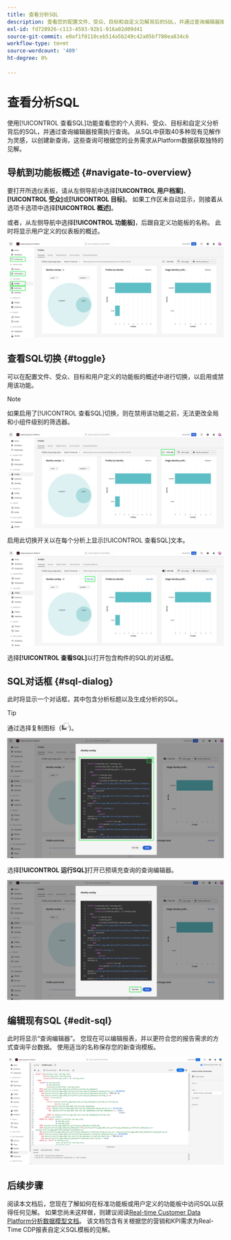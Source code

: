 ```yaml
---
title: 查看分析SQL
description: 查看您的配置文件、受众、目标和自定义见解背后的SQL，并通过查询编辑器按需执行查询。
exl-id: fd728926-c113-4593-92b1-916a02d09d41
source-git-commit: e0af1f0110ceb514a5b249c42a05bf780ea834c6
workflow-type: tm+mt
source-wordcount: '409'
ht-degree: 0%

---
```


# 查看分析SQL

使用[!UICONTROL 查看SQL]功能查看您的个人资料、受众、目标和自定义分析背后的SQL，并通过查询编辑器按需执行查询。 从SQL中获取40多种现有见解作为灵感，以创建新查询，这些查询可根据您的业务需求从Platform数据获取独特的见解。

## 导航到功能板概述 {#navigate-to-overview}

要打开所选仪表板，请从左侧导航中选择&#x200B;**[!UICONTROL 用户档案]**、**[!UICONTROL 受众]**&#x200B;或&#x200B;**[!UICONTROL 目标]**。 如果工作区未自动显示，则接着从选项卡选项中选择&#x200B;**[!UICONTROL 概述]**。

或者，从左侧导航中选择&#x200B;**[!UICONTROL 功能板]**，后跟自定义功能板的名称。 此时将显示用户定义的仪表板的概述。

![突出显示具有[!UICONTROL 配置文件]、[!UICONTROL 受众]、[!UICONTROL 目标]和[!UICONTROL 仪表板]的Experience PlatformUI。](./images/view-sql/dashboard-navigation.png)

## 查看SQL切换 {#toggle}

可以在配置文件、受众、目标和用户定义的功能板的概述中进行切换，以启用或禁用该功能。

>[!NOTE]
>
>如果启用了[!UICONTROL 查看SQL]切换，则在禁用该功能之前，无法更改全局和小组件级别的筛选器。

![高亮显示[!UICONTROL 查看SQL]切换。](./images/view-sql/view-sql-toggle.png)

启用此切换开关以在每个分析上显示[!UICONTROL 查看SQL]文本。

![突出显示了[!UICONTROL 查看SQL]的分析。](./images/view-sql/insight-view-sql.png)

选择&#x200B;**[!UICONTROL 查看SQL]**&#x200B;以打开包含构件的SQL的对话框。

## SQL对话框 {#sql-dialog}

此时将显示一个对话框，其中包含分析标题以及生成分析的SQL。

>[!TIP]
>
>通过选择复制图标（![复制图标），可以将整个SQL语句复制到剪贴板。](./images/view-sql/copy-icon.png))。

![突出显示了SQL语句的洞察对话框。](./images/view-sql/sql-dialog.png)

选择&#x200B;**[!UICONTROL 运行SQL]**&#x200B;打开已预填充查询的查询编辑器。

![与[!UICONTROL 运行SQL]的洞察对话框突出显示。](./images/view-sql/run-sql.png)

## 编辑现有SQL {#edit-sql}

此时将显示“查询编辑器”。 您现在可以编辑报表，并以更符合您的报告需求的方式查询平台数据。 使用适当的名称保存您的新查询模板。

![已预填充包含您选择的分析SQL的查询编辑器。](./images/view-sql/edit-sql.png)

## 后续步骤

阅读本文档后，您现在了解如何在标准功能板或用户定义的功能板中访问SQL以获得任何见解。 如果您尚未这样做，则建议阅读[Real-time Customer Data Platform分析数据模型文档](./data-models/cdp-insights-data-model-b2c.md)。 该文档包含有关根据您的营销和KPI需求为Real-Time CDP报表自定义SQL模板的见解。

